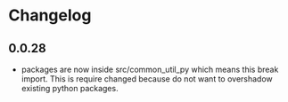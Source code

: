 # Changelog

## 0.0.28

- packages are now inside src/common_util_py which means this break import. This is require changed because do not want to overshadow existing python packages.
